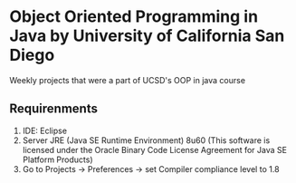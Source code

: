 # Object Oriented Programming in Java by University of California San Diego
Weekly projects that were a part of UCSD's OOP in java course
## Requirenments
1. IDE: Eclipse
2. Server JRE (Java SE Runtime Environment) 8u60
(This software is licensed under the Oracle Binary Code License Agreement for Java SE Platform Products)
3. Go to Projects -> Preferences -> set Compiler compliance level to 1.8
